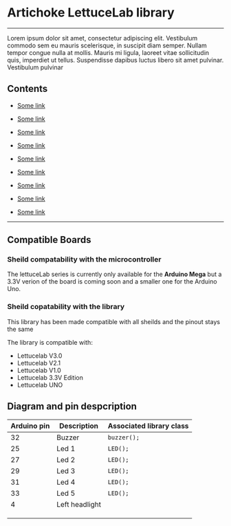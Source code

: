 
# Artichoke LettuceLab library

---
Lorem ipsum dolor sit amet, consectetur adipiscing elit. Vestibulum commodo sem eu mauris scelerisque, in suscipit diam semper. Nullam tempor congue nulla at mollis. Mauris mi ligula, laoreet vitae sollicitudin quis, imperdiet ut tellus. Suspendisse dapibus luctus libero sit amet pulvinar. Vestibulum pulvinar

## Contents
- [Some link](#foo)

- [Some link](#foo)

- [Some link](#foo)

- [Some link](#foo)

- [Some link](#foo)

- [Some link](#foo)

- [Some link](#foo)

- [Some link](#foo)

- [Some link](#foo)

---

## Compatible Boards

### Sheild compatability with the microcontroller
The lettuceLab series is currently only available for the **Arduino Mega** but a 3.3V verion of the board is coming soon and a smaller one for the Arduino Uno.

### Sheild copatability with the library

This library has been made compatible with all sheilds and the pinout stays the same

The library is compatible with:

- Lettucelab V3.0
- Lettucelab V2.1
- Lettucelab V1.0
- Lettucelab 3.3V Edition
- Lettucelab UNO

## Diagram and pin despcription

|Arduino pin |Description   | Associated library class |
| -----------| -----------  |--------------------------|
|32          |Buzzer        |`buzzer();`               |
|25          |Led 1         |`LED();`                  |
|27          |Led 2         |`LED();`                  |
|29          |Led 3         |`LED();`                  |
|31          |Led 4         |`LED();`                  |
|33          |Led 5         |`LED();`                  |
|4           |Left headlight||
||||
||||
||||




